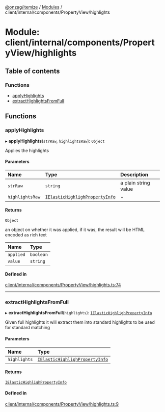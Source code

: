 [@onzag/itemize](../README.md) / [Modules](../modules.md) / client/internal/components/PropertyView/highlights

# Module: client/internal/components/PropertyView/highlights

## Table of contents

### Functions

- [applyHighlights](client_internal_components_PropertyView_highlights.md#applyhighlights)
- [extractHighlightsFromFull](client_internal_components_PropertyView_highlights.md#extracthighlightsfromfull)

## Functions

### applyHighlights

▸ **applyHighlights**(`strRaw`, `highlightsRaw`): `Object`

Applies the highlights

#### Parameters

| Name | Type | Description |
| :------ | :------ | :------ |
| `strRaw` | `string` | a plain string value |
| `highlightsRaw` | [`IElasticHighlighPropertyInfo`](../interfaces/base_Root_Module_ItemDefinition_PropertyDefinition_types.IElasticHighlighPropertyInfo.md) | - |

#### Returns

`Object`

an object on whether it was applied, if it was, the result will be HTML encoded as rich text

| Name | Type |
| :------ | :------ |
| `applied` | `boolean` |
| `value` | `string` |

#### Defined in

[client/internal/components/PropertyView/highlights.ts:74](https://github.com/onzag/itemize/blob/73e0c39e/client/internal/components/PropertyView/highlights.ts#L74)

___

### extractHighlightsFromFull

▸ **extractHighlightsFromFull**(`highlights`): [`IElasticHighlighPropertyInfo`](../interfaces/base_Root_Module_ItemDefinition_PropertyDefinition_types.IElasticHighlighPropertyInfo.md)

Given full highlights it will extract them into standard highlights to be used
for standard matching

#### Parameters

| Name | Type |
| :------ | :------ |
| `highlights` | [`IElasticHighlighPropertyInfo`](../interfaces/base_Root_Module_ItemDefinition_PropertyDefinition_types.IElasticHighlighPropertyInfo.md) |

#### Returns

[`IElasticHighlighPropertyInfo`](../interfaces/base_Root_Module_ItemDefinition_PropertyDefinition_types.IElasticHighlighPropertyInfo.md)

#### Defined in

[client/internal/components/PropertyView/highlights.ts:9](https://github.com/onzag/itemize/blob/73e0c39e/client/internal/components/PropertyView/highlights.ts#L9)
